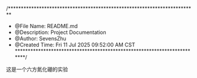 /*************************************************************************
 * @File Name: README.md
 * @Description: Project Documentation 
 * @Author: SevensZhu
 * @Created Time: Fri 11 Jul 2025 09:52:00 AM CST
 ************************************************************************/

这是一个六方氮化硼的实验
